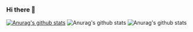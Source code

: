 ### Hi there 👋
[![Anurag's github stats](https://github-readme-stats.vercel.app/api?username=ioogustavo)](https://github.com/anuraghazra/github-readme-stats)
![Anurag's github stats](https://github-readme-stats.vercel.app/api?username=ioogustavo&show_icons=true)
![Anurag's github stats](https://github-readme-stats.vercel.app/api?username=ioogustavo&show_icons=true&theme=radical)

<!--
**ioogustavo/ioogustavo** is a ✨ _special_ ✨ repository because its `README.md` (this file) appears on your GitHub profile.

Here are some ideas to get you started:

- 🔭 I’m currently working on ...
- 🌱 I’m currently learning ...
- 👯 I’m looking to collaborate on ...
- 🤔 I’m looking for help with ...
- 💬 Ask me about ...
- 📫 How to reach me: ...
- 😄 Pronouns: ...
- ⚡ Fun fact: ...
-->
